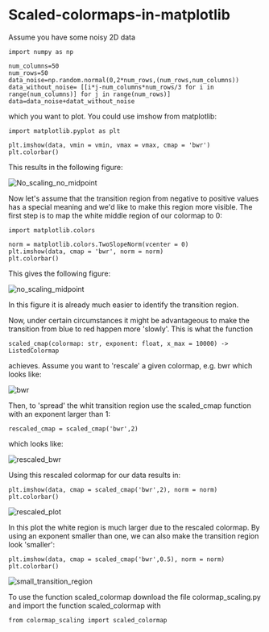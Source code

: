 # Scaled-colormaps-in-matplotlib

Assume you have some noisy 2D data

```
import numpy as np

num_columns=50
num_rows=50
data_noise=np.random.normal(0,2*num_rows,(num_rows,num_columns))
data_without_noise= [[i*j-num_columns*num_rows/3 for i in range(num_columns)] for j in range(num_rows)] 
data=data_noise+datat_without_noise
```

which you want to plot. You could use imshow from matplotlib:

```
import matplotlib.pyplot as plt

plt.imshow(data, vmin = vmin, vmax = vmax, cmap = 'bwr')
plt.colorbar()
```
This results in the following figure:

![No_scaling_no_midpoint](https://user-images.githubusercontent.com/37422619/121489621-8ebe0680-c9d4-11eb-8854-37ba9a33aff3.png)

Now let's assume that the transition region from negative to positive values has a special meaning and we'd like to make this region more visible. The first step is to map the white middle region of our colormap to 0:

```
import matplotlib.colors

norm = matplotlib.colors.TwoSlopeNorm(vcenter = 0)
plt.imshow(data, cmap = 'bwr', norm = norm)
plt.colorbar()
```
This gives the following figure:

![no_scaling_midpoint](https://user-images.githubusercontent.com/37422619/121490771-a47ffb80-c9d5-11eb-8fb2-8fa5ae0c4da9.png)

In this figure it is already much easier to identify the transition region. 

Now, under certain circumstances it might be advantageous to make the transition from blue to red happen more 'slowly'. This is what the function 

```
scaled_cmap(colormap: str, exponent: float, x_max = 10000) -> ListedColormap
```
achieves. Assume you want to 'rescale' a given colormap, e.g. bwr which looks like:

![bwr](https://user-images.githubusercontent.com/37422619/121492123-e493ae00-c9d6-11eb-9553-809d06a990b6.png)

Then, to 'spread' the whit transition region use the scaled_cmap function with an exponent larger than 1:

```
rescaled_cmap = scaled_cmap('bwr',2)
```
which looks like:

![rescaled_bwr](https://user-images.githubusercontent.com/37422619/121492655-566bf780-c9d7-11eb-9b48-5cdf0aff115d.png)

Using this rescaled colormap for our data results in:

```
plt.imshow(data, cmap = scaled_cmap('bwr',2), norm = norm)
plt.colorbar()
```

![rescaled_plot](https://user-images.githubusercontent.com/37422619/121493023-b4004400-c9d7-11eb-9870-526d81300458.png)


In this plot the white region is much larger due to the rescaled colormap. By using an exponent smaller than one, we can also make the transition region look 'smaller':

```
plt.imshow(data, cmap = scaled_cmap('bwr',0.5), norm = norm)
plt.colorbar()
```

![small_transition_region](https://user-images.githubusercontent.com/37422619/121493288-f9bd0c80-c9d7-11eb-979a-60f886201cad.png)

To use the function scaled_colormap download the file colormap_scaling.py and import the function scaled_colormap with

```
from colormap_scaling import scaled_colormap
```
